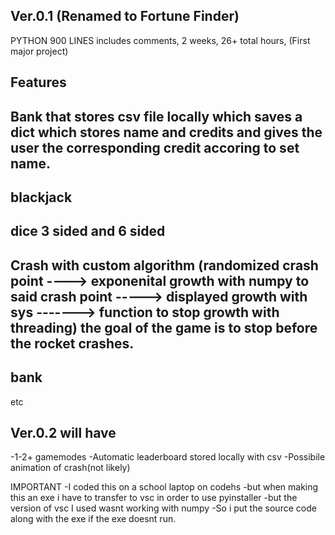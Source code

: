 Ver.0.1 (Renamed to Fortune Finder)
-----------------
PYTHON 900 LINES
includes comments,
2 weeks,
26+ total hours,
(First major project)

Features
------------------
Bank that stores csv file locally which saves a dict which stores name and credits and gives the user the corresponding credit accoring to set name.
-
blackjack
-
dice 3 sided and 6 sided
-
Crash with custom algorithm (randomized crash point ----> exponenital growth with numpy to said crash point -----> displayed growth with sys -------> function to stop growth with threading) the goal of the game is to stop before the rocket crashes.
-
bank 
-
etc


Ver.0.2 will have
------------------
-1-2+ gamemodes
-Automatic leaderboard stored locally with csv
-Possibile animation of crash(not likely)



IMPORTANT
-I coded this on a school laptop on codehs
-but when making this an exe i have to transfer to vsc in order to use pyinstaller 
-but the version of vsc I used wasnt working with numpy
-So i put the source code along with the exe if the exe doesnt run.
